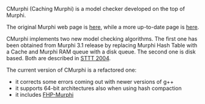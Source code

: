 CMurphi (Caching Murphi) is a model checker developed on the top of Murphi.

The original Murphi web page is [here](http://verify.stanford.edu/dill/murphi.html), while a more up-to-date page is [here](http://www.cs.utah.edu/formal_verification/softwareopensource/murphi/).

CMurphi implements two new model checking algorithms. The first one has been obtained from Murphi 3.1 release by replacing Murphi Hash Table with a Cache and Murphi RAM queue with a disk queue. The second one is disk based. Both are described in [STTT 2004](http://mclab.di.uniroma1.it/publications/show.php?record=91).

The current version of CMurphi is a refactored one:

- it corrects some errors coming out with newer versions of g++
- it supports 64-bit architectures also when using hash compaction
- it includes [FHP-Murphi](http://mclab.di.uniroma1.it/site/index.php/software/17-fhp-murphi)

